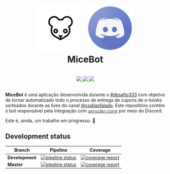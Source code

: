 <h1 align='center'>
    <img src='https://raw.githubusercontent.com/micebot/assets/master/images/logo-256x256.png' height="150">
    <img src='https://raw.githubusercontent.com/micebot/assets/master/images/discord-256x256.png' height="150"><br>
    MiceBot
</h1>
<br>
<div align='center'>
    <a href='https://github.com/psf/black'>
        <img src='https://img.shields.io/badge/code%20style-black-000000.svg'/>
    </a>
    <a href='https://github.com/micebot/discord/issues'>
        <img src='https://badgen.net/github/open-issues/micebot/discord'>
    </a>
    <a href='https://github.com/micebot/discord/commits/development'>
        <img src='https://badgen.net/github/last-commit/micebot/discord/development'>
    </a>
</div>
<br>

**MiceBot** é uma aplicação desenvolvida durante o [#desafio333][9] com objetivo de tornar automatizado todo o processo de entrega de
cupons de e-books sorteados durante as lives do canal [@codigofalado][10]. Este repositório contém o bot
responsável pela integração com [`servidor/core`][11] por meio do Discord.

Este é, ainda, um trabalho em progresso. 🧀
<br>

## Development status

| Branch | Pipeline | Coverage |
| ------ | ----- | ----- |
| **Development** | [![pipeline status][1]][2] | [![coverage report][3]][4] |
| **Master** | [![pipeline status][5]][6] | [![coverage report][7]][8] |

[1]:https://gitlab.com/micebot/discord-ci/badges/development/pipeline.svg
[2]:https://gitlab.com/micebot/discord-ci/-/commits/development
[3]:https://gitlab.com/micebot/discord-ci/badges/development/coverage.svg
[4]:https://gitlab.com/micebot/discord-ci/-/commits/development
[5]:https://gitlab.com/micebot/discord-ci/badges/master/pipeline.svg
[6]:https://gitlab.com/micebot/discord-ci/-/commits/master
[7]:https://gitlab.com/micebot/discord-ci/badges/master/coverage.svg
[8]:https://gitlab.com/micebot/discord-ci/-/commits/master
[9]:https://github.com/codigofalado/desafio333
[10]:https://www.twitch.tv/codigofalado
[11]:https://github.com/micebot/server
